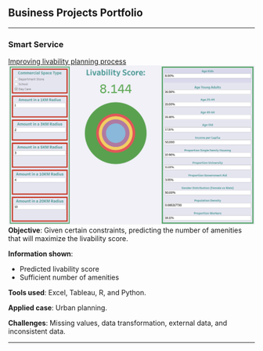 ## Business Projects Portfolio

---

### Smart Service 

[Improving livability planning process](https://thy0212.github.io/amvest_smart_service)
<img src="images/amvest.png?raw=true"/>
**Objective**: Given certain constraints, predicting the number of amenities that will maximize the livability score.

**Information shown**:
- Predicted livability score
- Sufficient number of amenities
  
**Tools used**: Excel, Tableau, R, and Python.

**Applied case**: Urban planning.

**Challenges**: Missing values, data transformation, external data, and inconsistent data.

---
